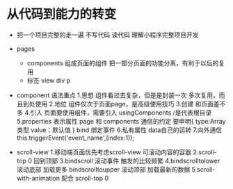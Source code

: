# 从代码到能力的转变
- 把一个项目完整的走一遍
  不写代码 读代码 理解小程序完整项目开发

- pages
  - components
  组成页面的组件
  把一部分页面的功能分离，有利于以后的复用
  - 标签 view div p

- component 语法重点
  1.思想
    组件看过去复杂，但是是封装一次 多次复用，而且到处使用
  2.地位
    组件仅次于页面page，是高级使用技巧
  3.创建
    和页面差不多
  4.引入
    页面要使用组件，需要引入 usingComponents  /是代表根目录
  5.properties  表示属性
    page 和 components 通信的约定 要申明{
      type:Array 类型
      value：默认值
    }
    <w-tab-control title="" bind:/>
    bind 绑定事件
  6.私有属性
    data自己的运转
  7.向外通信
    this.triggerEvent('event_name',(index:1));

- scroll-view
  1.移动端页面优先考虑scroll-view
    可滚动内容的容器
  2.scroll-top  0
    回到顶部
  3.bindscroll
    滚动事件 触发的比较频繁
  4.bindscrolltolower  滚动底部 加载更多
    bindscrolltoupper  滚动顶部 加载最新的数据
  5.scroll-with-animation 配合 scroll-top 0